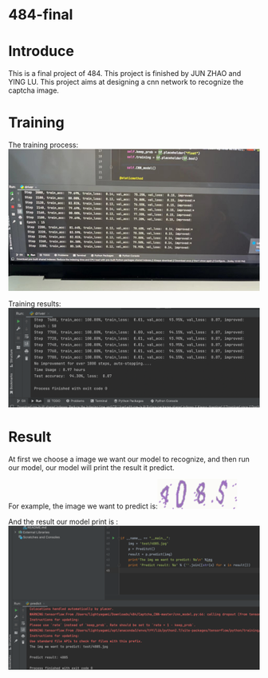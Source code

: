 # 484-final
# Introduce
This is a final project of 484. This project is finished by JUN ZHAO and YING LU. This project aims at designing a cnn network to recognize the captcha image.
# Training
The training process:![image](https://github.com/yagami-light95/484-final/blob/main/image/training.jpg)

Training results:![image](https://github.com/yagami-light95/484-final/blob/main/image/finish%20training.png)
# Result
At first we choose a image we want our model to recognize, and then run our model, our model will print the result it predict.

For example, the image we want to predict is:![image](https://github.com/yagami-light95/484-final/blob/main/image/4085.jpg)

And the result our model print is :![image](https://github.com/yagami-light95/484-final/blob/main/image/result.png)

